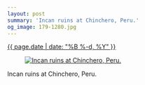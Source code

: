 ```yaml
---
layout: post
summary: 'Incan ruins at Chinchero, Peru.'
og_image: 179-1280.jpg
---
```


<div class="post">
 <time>
  <a href="/179">
   {{ page.date | date: "%B %-d, %Y" }}
  </a>
 </time>
 <a href="/179">
  <figure data-taken="11/14/2013">
   <img alt="Incan ruins at Chinchero, Peru." sizes="(min-width: 700px) 50vw, calc(100vw - 2rem)" src="{{ site.assets_url }}/179-640.jpg" srcset="{{ site.assets_url }}/179-1280.jpg 1280w, {{ site.assets_url }}/179-960.jpg 960w, {{ site.assets_url }}/179-640.jpg 640w, {{ site.assets_url }}/179-320.jpg 320w"/>
  </figure>
 </a>
 <span>
  Incan ruins at Chinchero, Peru.
 </span>
</div>
